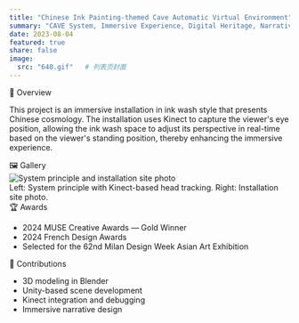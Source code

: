 ```yaml
---
title: "Chinese Ink Painting-themed Cave Automatic Virtual Environment"
summary: "CAVE System, Immersive Experience, Digital Heritage, Narrative Space Design"
date: 2023-08-04
featured: true
share: false
image:
  src: "640.gif"   # 列表页封面
---
```


<div class="section-card">
  <div class="section-title">🧩 Overview</div>
  <p>
    This project is an immersive installation in ink wash style that presents Chinese cosmology.
    The installation uses Kinect to capture the viewer's eye position, allowing the ink wash space
    to adjust its perspective in real-time based on the viewer's standing position, thereby
    enhancing the immersive experience.
  </p>
</div>

<div class="section-card">
  <div class="section-title">🖼️ Gallery</div>
  <img src="Frame 44.png" alt="System principle and installation site photo">
  <div class="fig-note">Left: System principle with Kinect-based head tracking. Right: Installation site photo.</div>
</div>

<div class="section-card">
  <div class="section-title">🏆 Awards</div>
  <ul class="tight-list">
    <li>2024 MUSE Creative Awards — Gold Winner</li>
    <li>2024 French Design Awards</li>
    <li>Selected for the 62nd Milan Design Week Asian Art Exhibition</li>
  </ul>
</div>

<div class="section-card">
  <div class="section-title">🎯 Contributions</div>
  <ul class="tight-list">
    <li>3D modeling in Blender</li>
    <li>Unity-based scene development</li>
    <li>Kinect integration and debugging</li>
    <li>Immersive narrative design</li>
  </ul>
</div>
